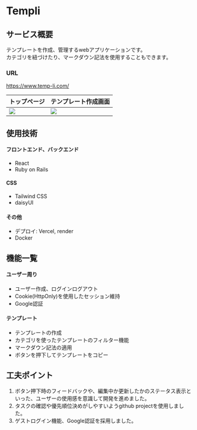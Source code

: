 # Templi

## サービス概要
テンプレートを作成、管理するwebアプリケーションです。</br>
カテゴリを紐づけたり、マークダウン記法を使用することもできます。
### URL
https://www.temp-li.com/

|トップページ|テンプレート作成画面|
|---|---|
|![](https://github.com/user-attachments/assets/56185ce8-2d21-4167-a811-54790f41550c)|![](https://github.com/user-attachments/assets/a2a4a75e-2c74-4a4b-974c-690a257098f6)|


## 使用技術
#### フロントエンド、バックエンド
- React
- Ruby on Rails
#### CSS
- Tailwind CSS
- daisyUI
#### その他
- デプロイ: Vercel, render
- Docker

## 機能一覧
#### ユーザー周り
- ユーザー作成、ログインログアウト
- Cookie(HttpOnly)を使用したセッション維持
- Google認証
#### テンプレート
- テンプレートの作成
- カテゴリを使ったテンプレートのフィルター機能
- マークダウン記法の適用
- ボタンを押下してテンプレートをコピー

## 工夫ポイント
1. ボタン押下時のフィードバックや、編集中か更新したかのステータス表示といった、ユーザーの使用感を意識して開発を進めました。
2. タスクの確認や優先順位決めがしやすいようgithub projectを使用しました。
3. ゲストログイン機能、Google認証を採用しました。

